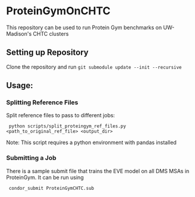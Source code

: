 # ProteinGymOnCHTC
This repository can be used to run Protein Gym benchmarks on UW-Madison's CHTC clusters

## Setting up Repository

Clone the repository and run ```git submodule update --init --recursive```

## Usage:

### Splitting Reference Files

Split reference files to pass to different jobs:


``` python scripts/split_proteingym_ref_files.py <path_to_original_ref_file> <output_dir>```

Note: This script requires a python environment with pandas installed

### Submitting a Job 

There is a sample submit file that trains the EVE model on all DMS MSAs in ProteinGym. It can be run using

``` condor_submit ProteinGymCHTC.sub```
